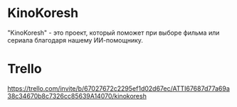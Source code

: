 # KinoKoresh

"KinoKoresh" - это проект, который поможет при выборе фильма или сериала благодаря нашему ИИ-помощнику.
# Trello
https://trello.com/invite/b/67027672c2295ef1d02d67ec/ATTI67687d77a69a38c34670b8c7326cc85639A14070/kinokoresh